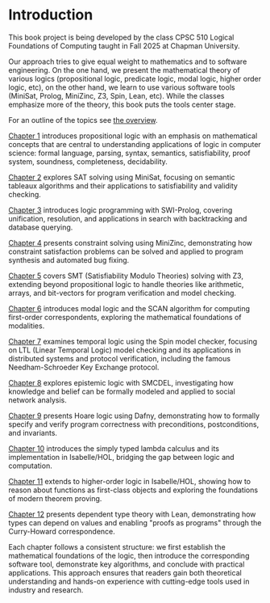 # Introduction

This book project is being developed by the class CPSC 510 Logical Foundations of Computing taught in Fall 2025 at Chapman University. 

Our approach tries to give equal weight to mathematics and to software engineering. On the one hand, we present the mathematical theory of various logics (propositional logic, predicate logic, modal logic, higher order logic, etc), on the other hand, we learn to use various software tools (MiniSat, Prolog, MiniZinc, Z3, Spin, Lean, etc). While the classes emphasize more of the theory, this book puts the tools center stage.

For an outline of the topics see [the overview](overview.md).

[Chapter 1](content/1-propositional-logic.md) introduces propositional logic with an emphasis on mathematical concepts that are central to understanding applications of logic in computer science: formal language, parsing, syntax, semantics, satisfiability, proof system, soundness, completeness, decidability.

[Chapter 2](content/2-satsolving.md) explores SAT solving using MiniSat, focusing on semantic tableaux algorithms and their applications to satisfiability and validity checking.

[Chapter 3](content/3-logic-programming.md) introduces logic programming with SWI-Prolog, covering unification, resolution, and applications in search with backtracking and database querying.

[Chapter 4](content/4-constraint-solving.md) presents constraint solving using MiniZinc, demonstrating how constraint satisfaction problems can be solved and applied to program synthesis and automated bug fixing.

[Chapter 5](content/5-smt-solving.md) covers SMT (Satisfiability Modulo Theories) solving with Z3, extending beyond propositional logic to handle theories like arithmetic, arrays, and bit-vectors for program verification and model checking.

[Chapter 6](content/6-modal-logic.md) introduces modal logic and the SCAN algorithm for computing first-order correspondents, exploring the mathematical foundations of modalities.

[Chapter 7](content/7-temporal-logic.md) examines temporal logic using the Spin model checker, focusing on LTL (Linear Temporal Logic) model checking and its applications in distributed systems and protocol verification, including the famous Needham-Schroeder Key Exchange protocol.

[Chapter 8](content/8-epistemic-logic.md) explores epistemic logic with SMCDEL, investigating how knowledge and belief can be formally modeled and applied to social network analysis.

[Chapter 9](content/9-hoare-logic.md) presents Hoare logic using Dafny, demonstrating how to formally specify and verify program correctness with preconditions, postconditions, and invariants.

[Chapter 10](content/10-simply-typed-lambda-calculus.md) introduces the simply typed lambda calculus and its implementation in Isabelle/HOL, bridging the gap between logic and computation.

[Chapter 11](content/10-higher-order-logic.md) extends to higher-order logic in Isabelle/HOL, showing how to reason about functions as first-class objects and exploring the foundations of modern theorem proving.

[Chapter 12](content/11-dependent-types.md) presents dependent type theory with Lean, demonstrating how types can depend on values and enabling "proofs as programs" through the Curry-Howard correspondence.

Each chapter follows a consistent structure: we first establish the mathematical foundations of the logic, then introduce the corresponding software tool, demonstrate key algorithms, and conclude with practical applications. This approach ensures that readers gain both theoretical understanding and hands-on experience with cutting-edge tools used in industry and research.




